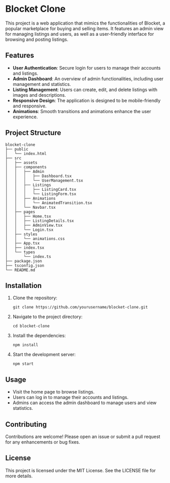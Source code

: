 # Blocket Clone

This project is a web application that mimics the functionalities of Blocket, a popular marketplace for buying and selling items. It features an admin view for managing listings and users, as well as a user-friendly interface for browsing and posting listings.

## Features

- **User Authentication**: Secure login for users to manage their accounts and listings.
- **Admin Dashboard**: An overview of admin functionalities, including user management and statistics.
- **Listing Management**: Users can create, edit, and delete listings with images and descriptions.
- **Responsive Design**: The application is designed to be mobile-friendly and responsive.
- **Animations**: Smooth transitions and animations enhance the user experience.

## Project Structure

```
blocket-clone
├── public
│   └── index.html
├── src
│   ├── assets
│   ├── components
│   │   ├── Admin
│   │   │   ├── Dashboard.tsx
│   │   │   └── UserManagement.tsx
│   │   ├── Listings
│   │   │   ├── ListingCard.tsx
│   │   │   └── ListingForm.tsx
│   │   ├── Animations
│   │   │   └── AnimatedTransition.tsx
│   │   └── Navbar.tsx
│   ├── pages
│   │   ├── Home.tsx
│   │   ├── ListingDetails.tsx
│   │   ├── AdminView.tsx
│   │   └── Login.tsx
│   ├── styles
│   │   └── animations.css
│   ├── App.tsx
│   ├── index.tsx
│   └── types
│       └── index.ts
├── package.json
├── tsconfig.json
└── README.md
```

## Installation

1. Clone the repository:
   ```
   git clone https://github.com/yourusername/blocket-clone.git
   ```
2. Navigate to the project directory:
   ```
   cd blocket-clone
   ```
3. Install the dependencies:
   ```
   npm install
   ```
4. Start the development server:
   ```
   npm start
   ```

## Usage

- Visit the home page to browse listings.
- Users can log in to manage their accounts and listings.
- Admins can access the admin dashboard to manage users and view statistics.

## Contributing

Contributions are welcome! Please open an issue or submit a pull request for any enhancements or bug fixes.

## License

This project is licensed under the MIT License. See the LICENSE file for more details.